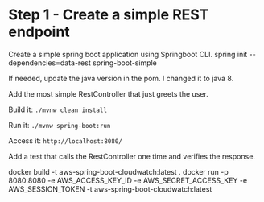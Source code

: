 # Step 1 - Create a simple REST endpoint

Create a simple spring boot application using Springboot CLI.
spring init --dependencies=data-rest spring-boot-simple

If needed, update the java version in the pom. I changed it to java 8.

Add the most simple RestController that just greets the user.

Build it: `./mvnw clean install`

Run it: `./mvnw spring-boot:run`

Access it: `http://localhost:8080/`

Add a test that calls the RestController one time and verifies the response.

docker build -t aws-spring-boot-cloudwatch:latest .
docker run -p 8080:8080 -e AWS_ACCESS_KEY_ID -e AWS_SECRET_ACCESS_KEY -e AWS_SESSION_TOKEN -t aws-spring-boot-cloudwatch:latest

